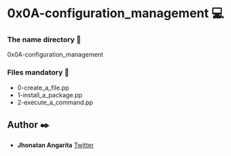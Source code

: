 # 0x0A-configuration_management :computer:

### The name directory :file_folder:

0x0A-configuration_management

### Files mandatory :page_facing_up:

* 0-create_a_file.pp
* 1-install_a_package.pp
* 2-execute_a_command.pp

## Author :black_nib:

* **Jhonatan Angarita**
  	     		[Twitter](https://twitter.com/Alejandro_Angar)